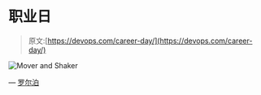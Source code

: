 # 职业日

> 原文:[https://devops.com/career-day/](https://devops.com/career-day/)

![Mover and Shaker](../Images/687e77076016662131ef34ff914eaf8c.png)

— [罗尔泊](https://devops.com/author/breselman/)